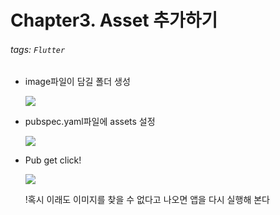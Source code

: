 Chapter3. Asset 추가하기
===

###### tags: `Flutter`

- image파일이 담길 폴더 생성

    ![](https://i.imgur.com/tzxdNV8.png)
    
- pubspec.yaml파일에 assets 설정

    ![](https://i.imgur.com/xmnVqms.png)

- Pub get click!

    ![](https://i.imgur.com/QZXGHLb.png)
    
    !혹시 이래도 이미지를 찾을 수 없다고 나오면 앱을 다시 실행해 본다